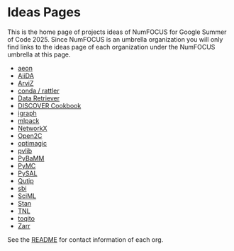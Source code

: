 # Ideas Pages

This is the home page of projects ideas of NumFOCUS for Google Summer of Code 2025.
Since NumFOCUS is an umbrella organization you will only find links to the ideas
page of each organization under the NumFOCUS umbrella at this page.

- [aeon](https://github.com/aeon-toolkit/aeon-admin/blob/main/gsoc/gsoc-2025-projects.md)
- [AiiDA](https://github.com/aiidateam/aiida-core/wiki/GSoC-2025-Projects)
- [ArviZ](https://github.com/arviz-devs/arviz/wiki/GsoC-2025-projects)
- [conda / rattler](https://github.com/conda/rattler/issues/1058)
- [Data Retriever](https://github.com/weecology/retriever/wiki/GSoC-2025-Project-Ideas)
- [DISCOVER Cookbook](https://github.com/numfocus/DISCOVER-Cookbook/discussions/208)
- [igraph](https://github.com/igraph/igraph/wiki/Mentored-Projects)
- [mlpack](https://github.com/mlpack/mlpack/wiki/SummerOfCodeIdeas)
- [NetworkX](https://networkx.org/documentation/latest/developer/projects.html)
- [Open2C](https://github.com/open2c/open2c.github.io/wiki/GSoC-2025)
- [optimagic](https://github.com/optimagic-dev/optimagic/discussions/559)
- [pvlib](https://github.com/pvlib/pvlib-python/wiki/GSoC-2025-Projects)
- [PyBaMM](https://pybamm.org/gsoc/2025/)
- [PyMC](https://github.com/pymc-devs/pymc/wiki/GSoC-2025-projects)
- [PySAL](https://github.com/pysal/pysal/wiki/Google-Summer-of-Code-2025)
- [Qutip](https://github.com/qutip/qutip/wiki//Google-Summer-of-Code-2025)
- [sbi](https://github.com/sbi-dev/sbi/wiki/GSoC_2025_Projects)
- [SciML](https://sciml.ai/dev/#google_summer_of_code)
- [Stan](https://github.com/stan-dev/stan/wiki/GSOC-2025-Proposed-Projects)
- [TNL](https://gitlab.com/tnl-project/tnl/-/wikis/GSoC-2025)
- [toqito](https://github.com/vprusso/toqito/wiki/GSoC-2025-Projects)
- [Zarr](https://github.com/zarr-developers/gsoc/blob/main/2025/ideas-list.md)

See the [README](https://github.com/numfocus/gsoc/blob/master/README.md#organizations-confirmed-under-numfocus-umbrella) for contact information of each org.
